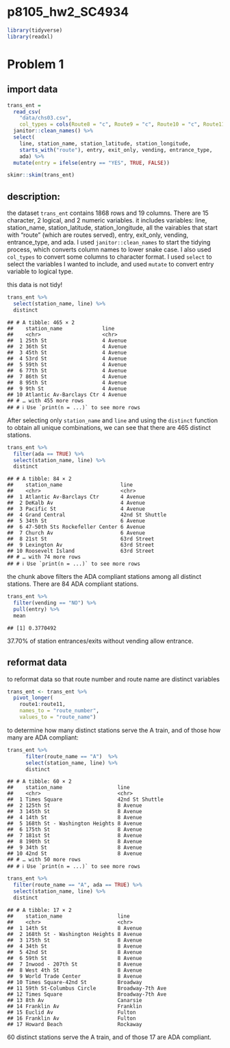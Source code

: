 p8105_hw2_SC4934
================

``` r
library(tidyverse)
library(readxl)
```

# Problem 1

## import data

``` r
trans_ent = 
  read_csv(
    "data/chs03.csv",
    col_types = cols(Route8 = "c", Route9 = "c", Route10 = "c", Route11 = "c")) %>% 
  janitor::clean_names() %>% 
  select(
    line, station_name, station_latitude, station_longitude, 
    starts_with("route"), entry, exit_only, vending, entrance_type, 
    ada) %>% 
  mutate(entry = ifelse(entry == "YES", TRUE, FALSE))
```

``` r
skimr::skim(trans_ent)
```

## description:

the dataset `trans_ent` contains 1868 rows and 19 columns. There are 15
character, 2 logical, and 2 numeric variables. it includes variables:
line, station_name, station_latitude, station_longitude, all the
vairables that start with “route” (which are routes served), entry,
exit_only, vending, entrance_type, and ada. I used
`janitor::clean_names` to start the tidying process, which converts
column names to lower snake case. I also used `col_types` to convert
some columns to character format. I used `select` to select the
variables I wanted to include, and used `mutate` to convert entry
variable to logical type.

this data is not tidy!

``` r
trans_ent %>% 
  select(station_name, line) %>% 
  distinct
```

    ## # A tibble: 465 × 2
    ##    station_name             line    
    ##    <chr>                    <chr>   
    ##  1 25th St                  4 Avenue
    ##  2 36th St                  4 Avenue
    ##  3 45th St                  4 Avenue
    ##  4 53rd St                  4 Avenue
    ##  5 59th St                  4 Avenue
    ##  6 77th St                  4 Avenue
    ##  7 86th St                  4 Avenue
    ##  8 95th St                  4 Avenue
    ##  9 9th St                   4 Avenue
    ## 10 Atlantic Av-Barclays Ctr 4 Avenue
    ## # … with 455 more rows
    ## # ℹ Use `print(n = ...)` to see more rows

After selecting only `station_name` and `line` and using the `distinct`
function to obtain all unique combinations, we can see that there are
465 distinct stations.

``` r
trans_ent %>% 
  filter(ada == TRUE) %>% 
  select(station_name, line) %>% 
  distinct
```

    ## # A tibble: 84 × 2
    ##    station_name                   line           
    ##    <chr>                          <chr>          
    ##  1 Atlantic Av-Barclays Ctr       4 Avenue       
    ##  2 DeKalb Av                      4 Avenue       
    ##  3 Pacific St                     4 Avenue       
    ##  4 Grand Central                  42nd St Shuttle
    ##  5 34th St                        6 Avenue       
    ##  6 47-50th Sts Rockefeller Center 6 Avenue       
    ##  7 Church Av                      6 Avenue       
    ##  8 21st St                        63rd Street    
    ##  9 Lexington Av                   63rd Street    
    ## 10 Roosevelt Island               63rd Street    
    ## # … with 74 more rows
    ## # ℹ Use `print(n = ...)` to see more rows

the chunk above filters the ADA compliant stations among all distinct
stations. There are 84 ADA compliant stations.

``` r
trans_ent %>% 
  filter(vending == "NO") %>% 
  pull(entry) %>% 
  mean
```

    ## [1] 0.3770492

37.70% of station entrances/exits without vending allow entrance.

## reformat data

to reformat data so that route number and route name are distinct
variables

``` r
trans_ent <- trans_ent %>% 
  pivot_longer(
    route1:route11,
    names_to = "route_number",
    values_to = "route_name")
```

to determine how many distinct stations serve the A train, and of those
how many are ADA compliant:

``` r
trans_ent %>% 
      filter(route_name == "A")  %>% 
      select(station_name, line) %>% 
      distinct
```

    ## # A tibble: 60 × 2
    ##    station_name                  line           
    ##    <chr>                         <chr>          
    ##  1 Times Square                  42nd St Shuttle
    ##  2 125th St                      8 Avenue       
    ##  3 145th St                      8 Avenue       
    ##  4 14th St                       8 Avenue       
    ##  5 168th St - Washington Heights 8 Avenue       
    ##  6 175th St                      8 Avenue       
    ##  7 181st St                      8 Avenue       
    ##  8 190th St                      8 Avenue       
    ##  9 34th St                       8 Avenue       
    ## 10 42nd St                       8 Avenue       
    ## # … with 50 more rows
    ## # ℹ Use `print(n = ...)` to see more rows

``` r
trans_ent %>% 
  filter(route_name == "A", ada == TRUE) %>% 
  select(station_name, line) %>% 
  distinct
```

    ## # A tibble: 17 × 2
    ##    station_name                  line            
    ##    <chr>                         <chr>           
    ##  1 14th St                       8 Avenue        
    ##  2 168th St - Washington Heights 8 Avenue        
    ##  3 175th St                      8 Avenue        
    ##  4 34th St                       8 Avenue        
    ##  5 42nd St                       8 Avenue        
    ##  6 59th St                       8 Avenue        
    ##  7 Inwood - 207th St             8 Avenue        
    ##  8 West 4th St                   8 Avenue        
    ##  9 World Trade Center            8 Avenue        
    ## 10 Times Square-42nd St          Broadway        
    ## 11 59th St-Columbus Circle       Broadway-7th Ave
    ## 12 Times Square                  Broadway-7th Ave
    ## 13 8th Av                        Canarsie        
    ## 14 Franklin Av                   Franklin        
    ## 15 Euclid Av                     Fulton          
    ## 16 Franklin Av                   Fulton          
    ## 17 Howard Beach                  Rockaway

60 distinct stations serve the A train, and of those 17 are ADA
compliant.
